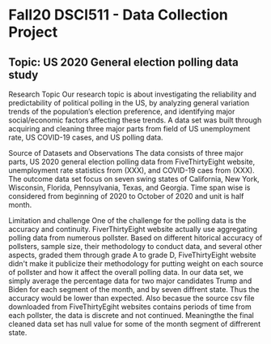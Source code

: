# Fall20 DSCI511 - Data Collection Project
## Topic: US 2020 General election polling data study

Research Topic
Our research topic is about investigating the reliability and predictability of political polling in the US, by analyzing general variation trends of the population’s election preference, and identifying major social/economic factors affecting these trends. A data set was built through acquiring and cleaning three major parts from field of US unemployment rate, US COVID-19 cases, and US polling data.

Source of Datasets and Observations
The data consists of three major parts, US 2020 general election polling data from FiveThirtyEight website, unemployment rate statistics from (XXX), and COVID-19 caes from (XXX). The outcome data set focus on seven swing states of California, New York, Wisconsin, Florida, Pennsylvania, Texas, and Georgia. Time span wise is considered from beginning of 2020 to October of 2020 and unit is half month.

Limitation and challenge
One of the challenge for the polling data is the accuracy and continuity. FiverThirtyEight website actually use aggregating polling data from numerous pollster. Based on different hitorical accuracy of pollsters, sample size, their methodology to conduct data, and several other aspects, graded them through grade A to grade D, FiveThirtyEight website didn't make it publicize their methodology for putting weight on each source of pollster and how it affect the overall polling data. In our data set, we simply average the percentage data for two major candidates Trump and Biden for each segment of the month, and by seven diffrent state. Thus the accuracy would be lower than expected. Also becasue the source csv file downloaded from FiveThirtyEgiht websites contains periods of time from each pollster, the data is discrete and not continued. Meaningthe the final cleaned data set has null value for some of the month segment of diffrerent state.

